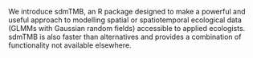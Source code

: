 <!-- In no more than 50 words please explain how your paper is suited to the journal’s scope. -->

<!-- A British Ecological Society journal, Methods in Ecology and Evolution (MEE) promotes the development of new methods in ecology and evolution, and facilitates their dissemination and uptake by the research community. MEE brings together papers from previously disparate sub-disciplines to provide a single forum for tracking methodological developments in all areas. -->

<!-- MEE publishes methodological papers in any area of ecology and evolution, including: -->

<!-- Phylogenetic analysis -->
<!-- Statistical methods -->
<!-- Conservation & management -->
<!-- Theoretical methods -->
<!-- Practical methods, including lab and field -->
<!-- This list is not exhaustive, and we welcome enquiries about possible submissions. Methods are defined in the widest terms and may be analytical, practical or conceptual. -->

<!-- A primary aim of the journal is to maximise the uptake of techniques by the community. We recognise that a major stumbling block in the uptake and application of new methods is the accessibility of methods. For example, users may need computer code, example applications or demonstrations of methods. -->

We introduce sdmTMB, an R package designed to make a powerful and useful approach to modelling spatial or spatiotemporal ecological data (GLMMs with Gaussian random fields) accessible to applied ecologists. sdmTMB is also faster than alternatives and provides a combination of functionality not available elsewhere.
